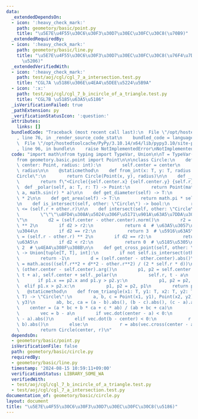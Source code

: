 ```yaml
---
data:
  _extendedDependsOn:
  - icon: ':heavy_check_mark:'
    path: geometory/basic/point.py
    title: "\u5E7E\u4F55\u30C6\u30F3\u30D7\u30EC\u30FC\u30C8(\u70B9)"
  _extendedRequiredBy:
  - icon: ':heavy_check_mark:'
    path: geometory/basic/line.py
    title: "\u5E7E\u4F55\u30C6\u30F3\u30D7\u30EC\u30FC\u30C8(\u76F4\u7DDA\u30FB\u7DDA\
      \u5206)"
  _extendedVerifiedWith:
  - icon: ':heavy_check_mark:'
    path: test/aoj/cgl/cgl_7_a_intersection.test.py
    title: "CGL7A \u5186\u306E\u4EA4\u5DEE\u5224\u5B9A"
  - icon: ':x:'
    path: test/aoj/cgl/cgl_7_b_incircle_of_a_triangle.test.py
    title: "CGL7B \u5185\u63A5\u5186"
  _isVerificationFailed: true
  _pathExtension: py
  _verificationStatusIcon: ':question:'
  attributes:
    links: []
  bundledCode: "Traceback (most recent call last):\n  File \"/opt/hostedtoolcache/PyPy/3.10.14/x64/lib/pypy3.10/site-packages/onlinejudge_verify/documentation/build.py\"\
    , line 76, in _render_source_code_stat\n    bundled_code = language.bundle(\n\
    \  File \"/opt/hostedtoolcache/PyPy/3.10.14/x64/lib/pypy3.10/site-packages/onlinejudge_verify/languages/python.py\"\
    , line 96, in bundle\n    raise NotImplementedError\nNotImplementedError\n"
  code: "import math\nfrom typing import TypeVar, Union\n\nT = TypeVar(\"T\")\n\n\
    from geometory.basic.point import Point\n\n\nclass Circle:\n    def __init__(self,\
    \ center: Point, radius: int):\n        self.center = center\n        self.r =\
    \ radius\n\n    @staticmethod\n    def from_int(x: T, y: T, radius: int) -> \"\
    Circle\":\n        return Circle(Point(x, y), radius)\n\n    def __str__(self):\n\
    \        return f\"<Circle({self.center.x} {self.center.y} {self.r})>\"\n\n  \
    \  def _polar(self, a: T, r: T) -> Point:\n        return Point(math.cos(r) *\
    \ a, math.sin(r) * a)\n\n    def get_diameter(self) -> T:\n        return self.r\
    \ * 2\n\n    def get_area(self) -> T:\n        return math.pi * self.r * self.r\n\
    \n    def is_intersect(self, other: \"Circle\") -> bool:\n        return self.center.dist_euclid(other.center)\
    \ <= (self.r + other.r)\n\n    def intersect(self, other: \"Circle\") -> int:\n\
    \        \"\"\"\u8FD4\u308A\u5024\u306F\u5171\u901A\u63A5\u7DDA\u306E\u6570\"\"\
    \"\n        d2 = (self.center - other.center).norm()\n        r2 = (self.r + other.r)\
    \ ** 2\n        if d2 > r2:\n            return 4  # \u63A5\u3057\u3066\u3044\u306A\
    \u3044\n        if d2 == r2:\n            return 3  # \u5916\u63A5\n        r2\
    \ = (self.r - other.r) ** 2\n        if d2 == r2:\n            return 1  # \u5185\
    \u63A5\n        if d2 < r2:\n            return 0  # \u5185\u5305\n        return\
    \ 2  # \u4EA4\u308F\u308B\n\n    def get_cross_point(self, other: \"Circle\")\
    \ -> Union[tuple[T, T], int]:\n        if not self.is_intersect(other):\n    \
    \        return -1\n        d = (self.center - other.center).abs()\n        a\
    \ = math.acos((self.r**2 + d**2 - other.r**2) / (2 * self.r * d))\n        t =\
    \ (other.center - self.center).arg()\n        p1, p2 = self.center + self._polar(self.r,\
    \ t + a), self.center + self._polar(\n            self.r, t - a\n        )\n \
    \       if p1.x == p2.x and p1.y > p2.y:\n            p1, p2 = p2, p1\n      \
    \  elif p1.x > p2.x:\n            p1, p2 = p2, p1\n        return p1, p2\n\n \
    \   @staticmethod\n    def from_triangle(x1: T, y1: T, x2: T, y2: T, x3: T, y3:\
    \ T) -> \"Circle\":\n        a, b, c = Point(x1, y1), Point(x2, y2), Point(x3,\
    \ y3)\n        ab, bc, ca = (a - b).abs(), (b - c).abs(), (c - a).abs()\n    \
    \    center = (a * bc + b * ca + c * ab) / (ab + bc + ca)\n        # Line.get_distance_segment_from_point\n\
    \        vec = b - a\n        if vec.dot(center - a) < 0:\n            r = (center\
    \ - a).abs()\n        elif vec.dot(b - center) < 0:\n            r = (center -\
    \ b).abs()\n        else:\n            r = abs(vec.cross(center - a) / vec.abs())\n\
    \        return Circle(center, r)\n"
  dependsOn:
  - geometory/basic/point.py
  isVerificationFile: false
  path: geometory/basic/circle.py
  requiredBy:
  - geometory/basic/line.py
  timestamp: '2024-08-15 10:59:11+09:00'
  verificationStatus: LIBRARY_SOME_WA
  verifiedWith:
  - test/aoj/cgl/cgl_7_b_incircle_of_a_triangle.test.py
  - test/aoj/cgl/cgl_7_a_intersection.test.py
documentation_of: geometory/basic/circle.py
layout: document
title: "\u5E7E\u4F55\u30C6\u30F3\u30D7\u30EC\u30FC\u30C8(\u5186)"
---
```

